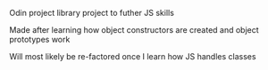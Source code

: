 Odin project library project to futher JS skills

Made after learning how object constructors are created and object prototypes work

Will most likely be re-factored once I learn how JS handles classes